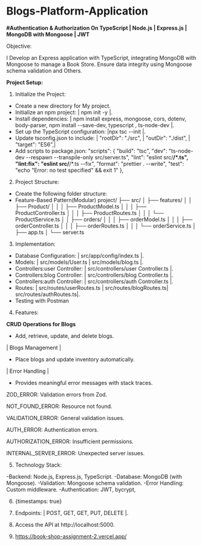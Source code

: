 # Blogs-Platform-Application

**#Authentication & Authorization On TypeScript | Node.js | Express.js | MongoDB with Mongoose | JWT**

Objective:

I Develop an Express application with TypeScript, integrating MongoDB with Mongoose to manage a Book Store. Ensure data integrity using Mongoose schema validation and Others.

**Project Setup:**

1. Initialize the Project:

- Create a new directory for My project.
- Initialize an npm project: | npm init -y |.
- Install dependencies: | npm install express, mongoose, cors, dotenv, body-parser, npm install --save-dev, typescript , ts-node-dev |.
- Set up the TypeScript configuration: |npx tsc --init |.
- Update tsconfig.json to include: | "rootDir": "./src", | "outDir": "./dist", | "target": "ES6",|
- Add scripts to package.json: "scripts": {
  "build": "tsc",
  "dev": "ts-node-dev --respawn --transpile-only src/server.ts",
  "lint": "eslint src/**/\*.ts",
  "lint:fix": "eslint src/**/\*.ts --fix",
  "format": "prettier . --write",
  "test": "echo \"Error: no test specified\" && exit 1"
  },

2. Project Structure:

- Create the following folder structure:
- Feature-Based Pattern(Modular) project/
  ├── src/
  │ ├── features/
  │ │ ├── Product/
  │ │ │ ├── ProductModel.ts
  │ │ │ ├── ProductController.ts
  │ │ │ ├── ProductRoutes.ts
  │ │ │ └── ProductService.ts
  │ │ ├── orders/
  │ │ │ ├── orderModel.ts
  │ │ │ ├── orderController.ts
  │ │ │ ├── orderRoutes.ts
  │ │ │ └── orderService.ts
  │ ├── app.ts
  │ └── server.ts

3. Implementation:

- Database Configuration: | src/app/config/index.ts |.
- Models: | src/models/User.ts | src/models/blog.ts |.
- Controllers:user Controller: | src/controllers/user Controller.ts |.
- Controllers:blog Controller: | src/controllers/blog Controller.ts |.
- Controllers:auth Controller: | src/controllers/auth Controller.ts |.
- Routes: | src/routes/userRoutes.ts | src/routes/blogRoutes.ts| src/routes/authRoutes.ts|.
- Testing with Postman

4. Features:

**CRUD Operations for Blogs**

- Add, retrieve, update, and delete blogs.

| Blogs Management |

- Place blogs and update inventory automatically.

| Error Handling |

- Provides meaningful error messages with stack traces.

ZOD_ERROR: Validation errors from Zod.

NOT_FOUND_ERROR: Resource not found.

VALIDATION_ERROR: General validation issues.

AUTH_ERROR: Authentication errors.

AUTHORIZATION_ERROR: Insufficient permissions.

INTERNAL_SERVER_ERROR: Unexpected server issues.

5. Technology Stack:

-Backend: Node.js, Express.js, TypeScript.
-Database: MongoDB (with Mongoose).
-Validation: Mongoose schema validation.
-Error Handling: Custom middleware.
-Authentication: JWT, bycrypt,

6. {timestamps: true}

7. Endpoints: | POST, GET, GET, PUT, DELETE |.

8. Access the API at http://localhost:5000.

9. https://book-shop-assignment-2.vercel.app/

